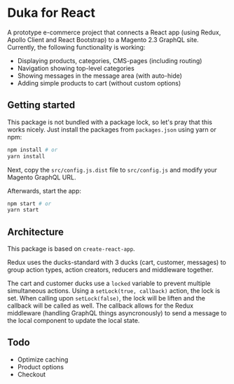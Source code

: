 # Duka for React

A prototype e-commerce project that connects a React app (using Redux, Apollo Client and React Bootstrap) to a Magento 2.3 GraphQL site. Currently, the following functionality is working:

- Displaying products, categories, CMS-pages (including routing)
- Navigation showing top-level categories
- Showing messages in the message area (with auto-hide)
- Adding simple products to cart (without custom options)

## Getting started

This package is not bundled with a package lock, so let's pray that this works nicely. Just install the packages from `packages.json` using yarn or npm:

```bash
npm install # or
yarn install
```

Next, copy the `src/config.js.dist` file to `src/config.js` and modify your Magento GraphQL URL.

Afterwards, start the app:

```bash
npm start # or
yarn start
```

## Architecture

This package is based on `create-react-app`.

Redux uses the ducks-standard with 3 ducks (cart, customer, messages) to group action types, action creators, reducers and middleware together.

The cart and customer ducks use a `locked` variable to prevent multiple simultaneous actions. Using a `setLock(true, callback)` action, the lock is set. When calling upon `setLock(false)`, the lock will be liften and the callback will be called as well. The callback allows for the Redux middleware (handling GraphQL things asyncronously) to send a message to the local component to update the local state.

## Todo

- Optimize caching
- Product options
- Checkout
